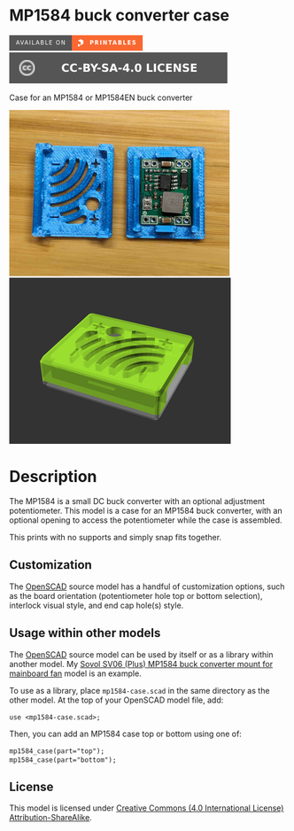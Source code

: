 # MP1584 buck converter case

[![Available on Printables][printables-badge]][printables-model]
[![CC-BY-SA-4.0 license][license-badge]][license]

Case for an MP1584 or MP1584EN buck converter

![Model photo](images/readme/photo.jpg)
![Model render](images/readme/demo.png)

# Description

The MP1584 is a small DC buck converter with an optional adjustment
potentiometer. This model is a case for an MP1584 buck converter, with an
optional opening to access the potentiometer while the case is assembled.

This prints with no supports and simply snap fits together.

## Customization

The [OpenSCAD][openscad] source model has a handful of customization options,
such as the board orientation (potentiometer hole top or bottom selection),
interlock visual style, and end cap hole(s) style.

## Usage within other models

The [OpenSCAD][openscad] source model can be used by itself or as a library
within another model. My
[Sovol SV06 (Plus) MP1584 buck converter mount for mainboard fan](../../sovol-sv06-plus/mainboard-fan-mp1584)
model is an example.

To use as a library, place `mp1584-case.scad` in the same directory as the other
model. At the top of your OpenSCAD model file, add:

```openscad
use <mp1584-case.scad>;
```

Then, you can add an MP1584 case top or bottom using one of:

```openscad
mp1584_case(part="top");
mp1584_case(part="bottom");
```

## License

This model is licensed under [Creative Commons (4.0 International License) Attribution-ShareAlike][license].


[license-badge]: /_static/license-badge-cc-by-sa-4.0.svg
[license]: http://creativecommons.org/licenses/by-sa/4.0/
[openscad]: https://openscad.org
[printables-badge]: /_static/printables-badge.png
[printables-model]: https://www.printables.com/model/681024
